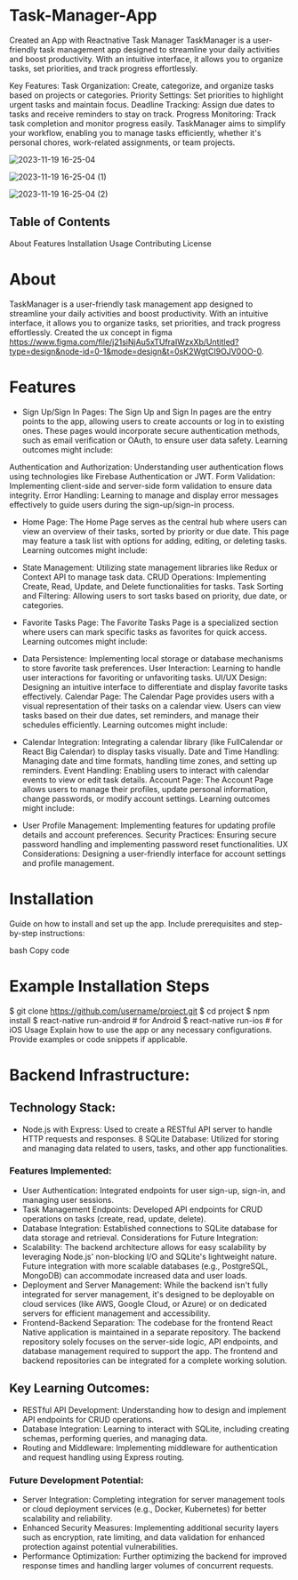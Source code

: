 # Task-Manager-App
Created an App with Reactnative
Task Manager
TaskManager is a user-friendly task management app designed to streamline your daily activities and boost productivity. With an intuitive interface, it allows you to organize tasks, set priorities, and track progress effortlessly.

Key Features:
Task Organization: Create, categorize, and organize tasks based on projects or categories.
Priority Settings: Set priorities to highlight urgent tasks and maintain focus.
Deadline Tracking: Assign due dates to tasks and receive reminders to stay on track.
Progress Monitoring: Track task completion and monitor progress easily.
TaskManager aims to simplify your workflow, enabling you to manage tasks efficiently, whether it's personal chores, work-related assignments, or team projects.

![2023-11-19 16-25-04](https://github.com/AtefAhmedM/Task-Manager-App/assets/142015943/5c1086a4-9ad0-4ead-8b4d-43595d6b3657)

![2023-11-19 16-25-04 (1)](https://github.com/AtefAhmedM/Task-Manager-App/assets/142015943/181eb722-76d6-4613-9937-84e0cc4536ee)

![2023-11-19 16-25-04 (2)](https://github.com/AtefAhmedM/Task-Manager-App/assets/142015943/f3bc88fe-3ca9-4573-9dce-f9db76c0315c)

## Table of Contents
About
Features
Installation
Usage
Contributing
License

# About
TaskManager is a user-friendly task management app designed to streamline your daily activities and boost productivity. With an intuitive interface, it allows you to organize tasks, set priorities, and track progress effortlessly. Created the ux concept in figma https://www.figma.com/file/j21siNjAu5xTUfraIWzxXb/Untitled?type=design&node-id=0-1&mode=design&t=0sK2WgtCI9OJV0OO-0. 

# Features
* Sign Up/Sign In Pages:
The Sign Up and Sign In pages are the entry points to the app, allowing users to create accounts or log in to existing ones. These pages would incorporate secure authentication methods, such as email verification or OAuth, to ensure user data safety. Learning outcomes might include:

Authentication and Authorization: Understanding user authentication flows using technologies like Firebase Authentication or JWT.
Form Validation: Implementing client-side and server-side form validation to ensure data integrity.
Error Handling: Learning to manage and display error messages effectively to guide users during the sign-up/sign-in process.
* Home Page:
The Home Page serves as the central hub where users can view an overview of their tasks, sorted by priority or due date. This page may feature a task list with options for adding, editing, or deleting tasks. Learning outcomes might include:

* State Management: Utilizing state management libraries like Redux or Context API to manage task data.
CRUD Operations: Implementing Create, Read, Update, and Delete functionalities for tasks.
Task Sorting and Filtering: Allowing users to sort tasks based on priority, due date, or categories.
* Favorite Tasks Page:
The Favorite Tasks Page is a specialized section where users can mark specific tasks as favorites for quick access. Learning outcomes might include:

* Data Persistence: Implementing local storage or database mechanisms to store favorite task preferences.
User Interaction: Learning to handle user interactions for favoriting or unfavoriting tasks.
UI/UX Design: Designing an intuitive interface to differentiate and display favorite tasks effectively.
Calendar Page:
The Calendar Page provides users with a visual representation of their tasks on a calendar view. Users can view tasks based on their due dates, set reminders, and manage their schedules efficiently. Learning outcomes might include:

* Calendar Integration: Integrating a calendar library (like FullCalendar or React Big Calendar) to display tasks visually.
Date and Time Handling: Managing date and time formats, handling time zones, and setting up reminders.
Event Handling: Enabling users to interact with calendar events to view or edit task details.
Account Page:
The Account Page allows users to manage their profiles, update personal information, change passwords, or modify account settings. Learning outcomes might include:

* User Profile Management: Implementing features for updating profile details and account preferences.
Security Practices: Ensuring secure password handling and implementing password reset functionalities.
UX Considerations: Designing a user-friendly interface for account settings and profile management.


# Installation
Guide on how to install and set up the app. Include prerequisites and step-by-step instructions:

bash
Copy code
# Example Installation Steps
$ git clone https://github.com/username/project.git
$ cd project
$ npm install
$ react-native run-android  # for Android
$ react-native run-ios      # for iOS
Usage
Explain how to use the app or any necessary configurations. Provide examples or code snippets if applicable.


# Backend Infrastructure:
## Technology Stack:
* Node.js with Express: Used to create a RESTful API server to handle HTTP requests and responses.
8 SQLite Database: Utilized for storing and managing data related to users, tasks, and other app functionalities.
### Features Implemented:
* User Authentication: Integrated endpoints for user sign-up, sign-in, and managing user sessions.
* Task Management Endpoints: Developed API endpoints for CRUD operations on tasks (create, read, update, delete).
* Database Integration: Established connections to SQLite database for data storage and retrieval.
Considerations for Future Integration:
* Scalability: The backend architecture allows for easy scalability by leveraging Node.js' non-blocking I/O and SQLite's lightweight nature. Future integration with more scalable databases (e.g., PostgreSQL, MongoDB) can accommodate increased data and user loads.
* Deployment and Server Management: While the backend isn't fully integrated for server management, it's designed to be deployable on cloud services (like AWS, Google Cloud, or Azure) or on dedicated servers for efficient management and accessibility.
* Frontend-Backend Separation:
The codebase for the frontend React Native application is maintained in a separate repository. The backend repository solely focuses on the server-side logic, API endpoints, and database management required to support the app. The frontend and backend repositories can be integrated for a complete working solution.

## Key Learning Outcomes:
- RESTful API Development: Understanding how to design and implement API endpoints for CRUD operations.
- Database Integration: Learning to interact with SQLite, including creating schemas, performing queries, and managing data.
- Routing and Middleware: Implementing middleware for authentication and request handling using Express routing.
### Future Development Potential:
- Server Integration: Completing integration for server management tools or cloud deployment services (e.g., Docker, Kubernetes) for better scalability and reliability.
- Enhanced Security Measures: Implementing additional security layers such as encryption, rate limiting, and data validation for enhanced protection against potential vulnerabilities.
- Performance Optimization: Further optimizing the backend for improved response times and handling larger volumes of concurrent requests.

